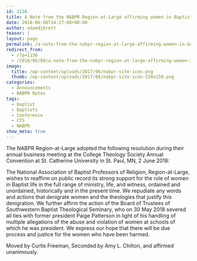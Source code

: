 ```yaml
---
id: 1136
title: A Note from the NABPR Region-at-Large affirming women in Baptist Life
date: 2018-06-08T14:27:08+00:00
author: adamdjbrett
teaser: |
layout: page
permalink: /a-note-from-the-nabpr-region-at-large-affirming-women-in-baptist-life/
redirect_from:
  - /?p=1136
  - /2018/06/08/a-note-from-the-nabpr-region-at-large-affirming-women-in-baptist-life/
image:
  title: /wp-content/uploads/2017/06/nabpr-site-icon.png
  thumb: /wp-content/uploads/2017/06/nabpr-site-icon-150x150.png
categories:
  - Announcements
  - NABPR Notes
tags:
  - baptist
  - Baptists
  - Conference
  - CTS
  - NABPR
show_meta: true
---
```

The NABPR Region-at-Large adopted the following resolution during their annual business meeting at the College Theology Society Annual Convention at St. Catherine University in St. Paul, MN, 2 June 2018:

The National Association of Baptist Professors of Religion, Region-at-Large, wishes to reaffirm on public record its strong support for the role of women in Baptist life in the full range of ministry, life, and witness, ordained and unordained, historically and in the present time. We repudiate any words and actions that denigrate women and the theologies that justify this denigration. We further affirm the action of the Board of Trustees of Southwestern Baptist Theological Seminary, who on 30 May 2018 severed all ties with former president Paige Patterson in light of his handling of multiple allegations of the abuse and violation of women at schools of which he was president. We express our hope that there will be due process and justice for the women who have been harmed.

Moved by Curtis Freeman, Seconded by Amy L. Chilton, and affirmed unanimously.
